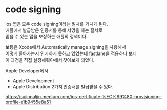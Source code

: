 # code signing

ios 앱은 모두 code signing이라는 절차를 거치게 된다.  
애플에서 발급받은 인증서를 통해 서명을 하는 절차로  
믿을 수 있는 앱을 보장하는 애플의 정책이다.  

보통은 Xcode에서 Automatically manage signing을 사용해서  
어떻게 돌아가는지 인지하지 못하고 있었는데 fastlane을 적용하다 보니  
이 과정을 직접 설정해줘야해서 찾아보게 되었다.  

Apple Developer에서  
- Apple Development
- Apple Distribution
2가지 인증서를 발급받을 수 있다.  


<https://sujinnaljin.medium.com/ios-certificate-%EC%99%80-provisioning-profile-e1b9455e8a51>

